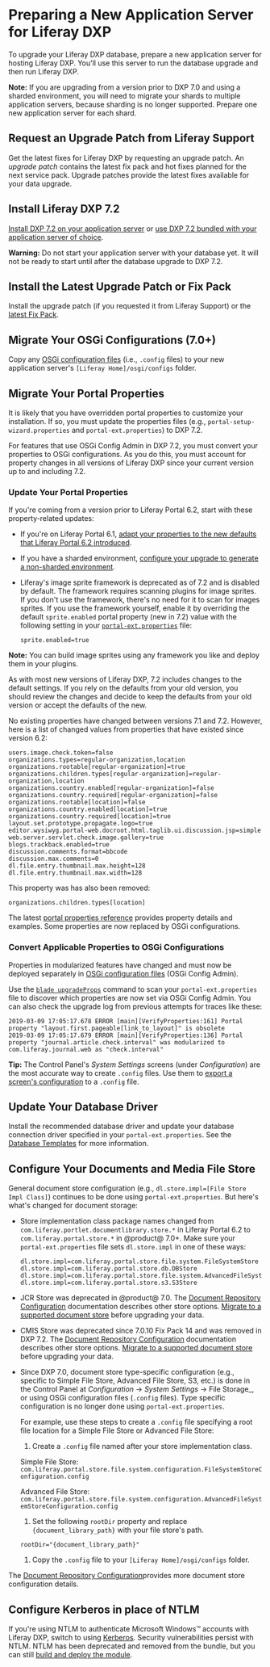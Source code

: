 # Preparing a New Application Server for Liferay DXP

To upgrade your Liferay DXP database, prepare a new application server for hosting Liferay DXP. You'll use this server to run the database upgrade and then run Liferay DXP.

**Note:** If you are upgrading from a version prior to DXP 7.0 and using a sharded environment, you will need to migrate your shards to multiple application servers, because sharding is no longer supported. Prepare one new application server for each shard.

## Request an Upgrade Patch from Liferay Support

Get the latest fixes for Liferay DXP by requesting an upgrade patch. An *upgrade patch* contains the latest fix pack and hot fixes planned for the next service pack. Upgrade patches provide the latest fixes available for your data upgrade.

## Install Liferay DXP 7.2

[Install DXP 7.2 on your application server](/docs/7-2/deploy/-/knowledge_base/d/deploying-product) or [use DXP 7.2 bundled with your application server of choice](/docs/7-2/deploy/-/knowledge_base/d/installing-product). 

**Warning:** Do not start your application server with your database yet. It will not be ready to start until after the database upgrade to DXP 7.2. 

## Install the Latest Upgrade Patch or Fix Pack

Install the upgrade patch (if you requested it from Liferay Support) or the [latest Fix Pack](https://help.liferay.com/hc/en-us/articles/360028810452-Patching-Liferay-DXP). 

## Migrate Your OSGi Configurations (7.0+)

Copy any [OSGi configuration files](/docs/7-2/user/-/knowledge_base/u/understanding-system-configuration-files) (i.e., `.config` files) to your new application server's `[Liferay Home]/osgi/configs` folder. 

## Migrate Your Portal Properties 

It is likely that you have overridden portal properties to customize your installation. If so, you must update the properties files (e.g., `portal-setup-wizard.properties` and `portal-ext.properties`) to DXP 7.2.

For features that use OSGi Config Admin in DXP 7.2, you must convert your properties to OSGi configurations. As you do this, you must account for property changes in all versions of Liferay DXP since your current version up to and including 7.2.

### Update Your Portal Properties 

If you're coming from a version prior to Liferay Portal 6.2, start with these
property-related updates:

-   If you're on Liferay Portal 6.1, [adapt your properties to the new defaults that Liferay Portal 6.2 introduced](/docs/6-2/deploy/-/knowledge_base/d/upgrading-liferay#review-the-liferay-6). 

-   If you have a sharded environment, [configure your upgrade to generate a non-sharded environment](/docs/7-2/deploy/-/knowledge_base/d/upgrading-a-sharded-environment).

-   Liferay's image sprite framework is deprecated as of 7.2 and is disabled by default. The framework requires scanning plugins for image sprites. If you don't use the framework, there's no need for it to scan for images sprites. If you use the framework yourself, enable it by overriding the default `sprite.enabled` portal property (new in 7.2) value with the following setting in your [`portal-ext.properties`](/docs/7-2/deploy/-/knowledge_base/d/portal-properties) file: 

    ```properties
    sprite.enabled=true
    ```

**Note:** You can build image sprites using any framework you like and deploy them in your plugins. 

As with most new versions of Liferay DXP, 7.2 includes changes to the default settings. If you rely on the defaults from your old version, you should review the changes and decide to keep the defaults from your old version or accept the defaults of the new.

No existing properties have changed between versions 7.1 and 7.2. However, here is a list of changed values from properties that have existed since version 6.2: 

```properties
users.image.check.token=false
organizations.types=regular-organization,location
organizations.rootable[regular-organization]=true
organizations.children.types[regular-organization]=regular-organization,location
organizations.country.enabled[regular-organization]=false
organizations.country.required[regular-organization]=false
organizations.rootable[location]=false
organizations.country.enabled[location]=true
organizations.country.required[location]=true
layout.set.prototype.propagate.logo=true
editor.wysiwyg.portal-web.docroot.html.taglib.ui.discussion.jsp=simple
web.server.servlet.check.image.gallery=true
blogs.trackback.enabled=true
discussion.comments.format=bbcode
discussion.max.comments=0
dl.file.entry.thumbnail.max.height=128
dl.file.entry.thumbnail.max.width=128
```

This property was has also been removed:

```properties
organizations.children.types[location]
```

The latest [portal properties reference](@platform-ref@/7.2-latest/propertiesdoc/portal.properties.html) provides property details and examples. Some properties are now replaced by OSGi configurations. 

### Convert Applicable Properties to OSGi Configurations 

Properties in modularized features have changed and must now be deployed separately in [OSGi configuration files](/docs/7-2/user/-/knowledge_base/u/system-settings#exporting-and-importing-configurations) (OSGi Config Admin).

Use the [`blade upgradeProps`](/docs/7-2/reference/-/knowledge_base/r/blade-cli) command to scan your `portal-ext.properties` file to discover which properties are now set via OSGi Config Admin. You can also check the upgrade log from previous attempts for traces like these:

```
2019-03-09 17:05:17.678 ERROR [main][VerifyProperties:161] Portal property "layout.first.pageable[link_to_layout]" is obsolete
2019-03-09 17:05:17.679 ERROR [main][VerifyProperties:136] Portal property "journal.article.check.interval" was modularized to com.liferay.journal.web as "check.interval"
```

**Tip:** The Control Panel's _System Settings_ screens (under _Configuration_) are the most accurate way to create `.config` files. Use them to [export a screen's configuration](/docs/7-2/user/-/knowledge_base/u/system-settings#exporting-and-importing-configurations) to a `.config` file. 

## Update Your Database Driver 

Install the recommended database driver and update your database connection driver specified in your `portal-ext.properties`. See the [Database Templates](/docs/7-2/deploy/-/knowledge_base/d/database-templates) for more information. 

## Configure Your Documents and Media File Store 

General document store configuration (e.g., `dl.store.impl=[File Store Impl Class]`) continues to be done using `portal-ext.properties`. But here's what's changed for document storage:

- Store implementation class package names changed from `com.liferay.portlet.documentlibrary.store.*` in Liferay Portal 6.2 to `com.liferay.portal.store.*` in @product@ 7.0+. Make sure your `portal-ext.properties` file sets `dl.store.impl` in one of these ways:

    ```properties
    dl.store.impl=com.liferay.portal.store.file.system.FileSystemStore
    dl.store.impl=com.liferay.portal.store.db.DBStore
    dl.store.impl=com.liferay.portal.store.file.system.AdvancedFileSystemStore
    dl.store.impl=com.liferay.portal.store.s3.S3Store
    ```

- JCR Store was deprecated in @product@ 7.0. The [Document Repository Configuration](/docs/7-2/deploy/-/knowledge_base/d/document-repository-configuration) documentation describes other store options. [Migrate to a supported document store](/docs/7-2/user/-/knowledge_base/u/server-administration) before upgrading your data. 

- CMIS Store was deprecated since 7.0.10 Fix Pack 14 and was removed in DXP 7.2. The [Document Repository Configuration](/docs/7-2/deploy/-/knowledge_base/d/document-repository-configuration) documentation describes other store options. [Migrate to a supported document store](/docs/7-2/user/-/knowledge_base/u/server-administration) before upgrading your data. 

- Since DXP 7.0, document store type-specific configuration (e.g., specific to Simple File Store, Advanced File Store, S3, etc.) is done in the Control Panel at _Configuration_ → _System Settings_ → File Storage_, or using OSGi configuration files (`.config` files). Type specific configuration is no longer done using `portal-ext.properties`. 

    For example, use these steps to create a `.config` file specifying a root file
    location for a Simple File Store or Advanced File Store:
 
    1. Create a `.config` file named after your store implementation class.

    Simple File Store: 
    `com.liferay.portal.store.file.system.configuration.FileSystemStoreConfiguration.config`

    Advanced File Store:
    `com.liferay.portal.store.file.system.configuration.AdvancedFileSystemStoreConfiguration.config`
 
    1. Set the following `rootDir` property and replace 
    `{document_library_path}` with  your file store's path.

    ```properties
    rootDir="{document_library_path}"
    ```

    1. Copy the `.config` file to your `[Liferay Home]/osgi/configs` folder.

The [Document Repository Configuration](/docs/7-2/deploy/-/knowledge_base/d/document-repository-configuration)provides more document store configuration details. 

## Configure Kerberos in place of NTLM 

If you're using NTLM to authenticate Microsoft Windows™ accounts with Liferay DXP, switch to using [Kerberos](/docs/7-2/deploy/-/knowledge_base/d/authenticating-with-kerberos). Security vulnerabilities persist with NTLM. NTLM has been deprecated and removed from the bundle, but you can still [build and deploy the module](https://github.com/liferay/liferay-portal/tree/7.2.x/modules/apps/portal-security-sso-ntlm).
